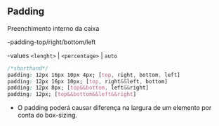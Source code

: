 ## Padding

Preenchimento interno da caixa

-padding-top/right/bottom/left

-values `<lenght>` | `<percentage>` | `auto`

```css 
/*shorthand*/
padding: 12px 16px 10px 4px; [top, right, bottom, left]
padding: 12px 16px 10px; [top, right&&left, bottom]
padding: 12px 8px; [top&&bottom, left&&right]
padding: 12px; [top&&bottom&&left&&right]
```

* O padding poderá causar diferença na largura de um elemento por conta do box-sizing.